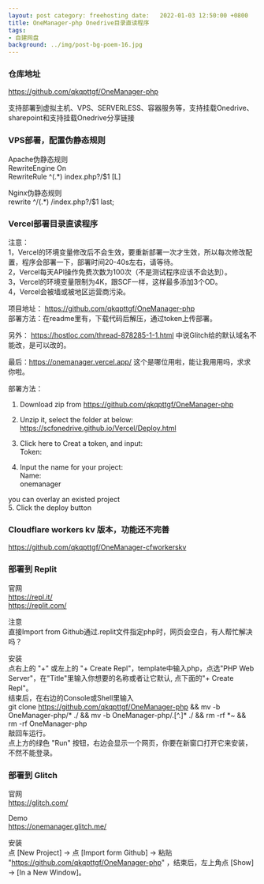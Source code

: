 ```yaml
---
layout: post category: freehosting date:   2022-01-03 12:50:00 +0800
title: OneManager-php Onedrive目录直读程序
tags:
- 自建网盘
background: ../img/post-bg-poem-16.jpg
---
```



### 仓库地址
https://github.com/qkqpttgf/OneManager-php

支持部署到虚拟主机、VPS、SERVERLESS、容器服务等，支持挂载Onedrive、sharepoint和支持挂载Onedrive分享链接

### VPS部署，配置伪静态规则
Apache伪静态规则<br>
RewriteEngine On<br>
RewriteRule ^(.*) index.php?/$1 [L]<br>

Nginx伪静态规则<br>
rewrite ^/(.*) /index.php?/$1 last;<br>


### Vercel部署目录直读程序
注意：<br>
1，Vercel的环境变量修改后不会生效，要重新部署一次才生效，所以每次修改配置，程序会部署一下，部署时间20-40s左右，请等待。<br>
2，Vercel每天API操作免费次数为100次（不是测试程序应该不会达到）。<br>
3，Vercel的环境变量限制为4K，跟SCF一样，这样最多添加3个OD。<br>
4，Vercel会被墙或被地区运营商污染。<br>

项目地址： https://github.com/qkqpttgf/OneManager-php  <br>
部署方法：在readme里有，下载代码后解压，通过token上传部署。<br>

另外： https://hostloc.com/thread-878285-1-1.html 中说Glitch给的默认域名不能改，是可以改的。<br>

最后：https://onemanager.vercel.app/  这个是哪位用啦，能让我用用吗，求求你啦。<br>


部署方法：<br>
1. Download zip from https://github.com/qkqpttgf/OneManager-php<br>
2. Unzip it, select the folder at below:  https://scfonedrive.github.io/Vercel/Deploy.html<br>

3. Click here to Creat a token, and input:<br>
Token: <br>
4. Input the name for your project:<br>
Name: <br>
onemanager<br>

you can overlay an existed project<br>
5. Click the deploy button<br>

### Cloudflare workers kv 版本，功能还不完善
https://github.com/qkqpttgf/OneManager-cfworkerskv


### 部署到 Replit
官网<br>
https://repl.it/<br>
https://replit.com/<br>

注意<br>
直接Import from Github通过.replit文件指定php时，网页会空白，有人帮忙解决吗？<br>

安装<br>
点右上的 "+" 或左上的 "+ Create Repl"，template中输入php，点选"PHP Web Server"，在"Title"里输入你想要的名称或者让它默认, 点下面的"+ Create Repl"。<br>
结束后，在右边的Console或Shell里输入 <br>
git clone https://github.com/qkqpttgf/OneManager-php && mv -b OneManager-php/* ./ && mv -b OneManager-php/.[^.]* ./ && rm -rf *~ && rm -rf OneManager-php<br>
敲回车运行。<br>
点上方的绿色 "Run" 按钮，右边会显示一个网页，你要在新窗口打开它来安装，不然不能登录。<br>

### 部署到 Glitch
官网<br>
https://glitch.com/

Demo<br>
https://onemanager.glitch.me/

安装<br>
点 [New Project] -> 点 [Import form Github] -> 粘贴 "https://github.com/qkqpttgf/OneManager-php" ，结束后，左上角点 [Show] -> [In a New Window]。

